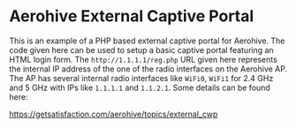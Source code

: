 # Aerohive External Captive Portal

This is an example of a PHP based external captive portal for Aerohive. The code given here can be used to setup a basic captive portal featuring an HTML login form. The `http://1.1.1.1/reg.php` URL given here represents the internal IP address of the one of the radio interfaces on the Aerohive AP. The AP has several internal radio interfaces like `WiFi0`, `WiFi1` for 2.4 GHz and 5 GHz with IPs like `1.1.1.1` and `1.1.2.1`. Some details can be found here:

https://getsatisfaction.com/aerohive/topics/external_cwp
